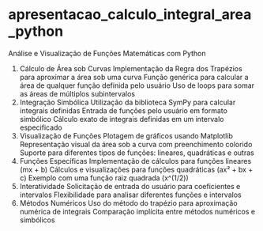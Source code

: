 # apresentacao_calculo_integral_area_python
Análise e Visualização de Funções Matemáticas com Python

1. Cálculo de Área sob Curvas
Implementação da Regra dos Trapézios para aproximar a área sob uma curva
Função genérica para calcular a área de qualquer função definida pelo usuário
Uso de loops para somar as áreas de múltiplos subintervalos
2. Integração Simbólica
Utilização da biblioteca SymPy para calcular integrais definidas
Entrada de funções pelo usuário em formato simbólico
Cálculo exato de integrais definidas em um intervalo especificado
3. Visualização de Funções
Plotagem de gráficos usando Matplotlib
Representação visual da área sob a curva com preenchimento colorido
Suporte para diferentes tipos de funções: lineares, quadráticas e outras
4. Funções Específicas
Implementação de cálculos para funções lineares (mx + b)
Cálculos e visualizações para funções quadráticas (ax² + bx + c)
Exemplo com uma função raiz quadrada (x^(1/2))
5. Interatividade
Solicitação de entrada do usuário para coeficientes e intervalos
Flexibilidade para analisar diferentes funções e intervalos
6. Métodos Numéricos
Uso do método do trapézio para aproximação numérica de integrais
Comparação implícita entre métodos numéricos e simbólicos
